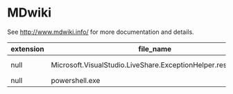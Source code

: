 MDwiki
======

See http://www.mdwiki.info/ for more documentation and details.

|extension|file_name|file_path|full_path|hashes|host|
|--|--|--|--|--|--|
|null|Microsoft.VisualStudio.LiveShare.ExceptionHelper.resources.dll|C:\Program Files (x86)\Microsoft Visual Studio\2019\Community\Common7\IDE\Extensions\Microsoft\LiveShare\ja|C:\Program Files (x86)\Microsoft Visual Studio\2019\Community\Common7\IDE\Extensions\Microsoft\LiveShare\ja\Microsoft.VisualStudio.LiveShare.ExceptionHelper.resources.dll|{}|null|
|null|powershell.exe|C:\Windows\System32\WindowsPowerShell\v1.0|C:\Windows\System32\WindowsPowerShell\v1.0\powershell.exe|{"imphash":"A7CEFACDDA74B13CD330390769752481","md5":"CDA48FC75952AD12D99E526D0B6BF70A","sha256":"908B64B1971A979C7E3E8CE4621945CBA84854CB98D76367B791A6E22B5F6D53"}|WinDev1911Eval|
